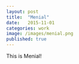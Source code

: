 ```yaml
---
layout: post
title:  "Menial"
date:   2015-11-01
categories: work
image: /images/menial.png
published: true
---
```

This is Menial!
